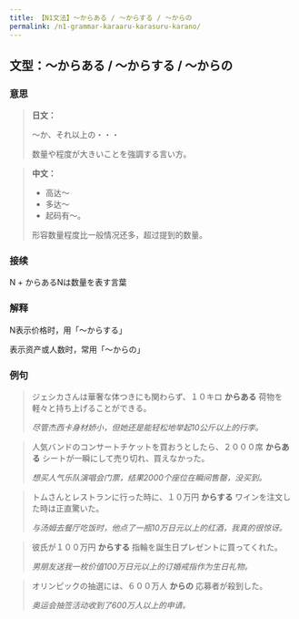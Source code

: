 ```yaml
---
title: 【N1文法】〜からある / 〜からする / 〜からの
permalink: /n1-grammar-karaaru-karasuru-karano/
---
```


## 文型：〜からある / 〜からする / 〜からの

### 意思

> **日文：**
> 
> 〜か、それ以上の・・・
> 
> 数量や程度が大きいことを強調する言い方。

> **中文：**
>
> * 高达～
> * 多达～
> * 起码有～。
>
> 形容数量程度比一般情况还多，超过提到的数量。

### 接续

N + からあるNは数量を表す言葉

### 解释

N表示价格时，用「〜からする」

表示资产或人数时，常用「〜からの」

### 例句

> ジェシカさんは華奢な体つきにも関わらず、１０キロ **からある** 荷物を軽々と持ち上げることができる。
> 
> *尽管杰西卡身材娇小，但她还是能轻松地举起10公斤以上的行李。*

> 人気バンドのコンサートチケットを買おうとしたら、２０００席 **からある** シートが一瞬にして売り切れ、買えなかった。
>
> *想买人气乐队演唱会门票，结果2000个座位在瞬间售罄，没买到。*

> トムさんとレストランに行った時に、１０万円 **からする** ワインを注文した時は正直驚いた。
>
> *与汤姆去餐厅吃饭时，他点了一瓶10万日元以上的红酒，我真的很惊讶。*

> 彼氏が１００万円 **からする** 指輪を誕生日プレゼントに買ってくれた。
> 
> *男朋友送我一枚价值100万日元以上的订婚戒指作为生日礼物。*

> オリンピックの抽選には、６００万人 **からの** 応募者が殺到した。
>
> *奥运会抽签活动收到了600万人以上的申请。*

